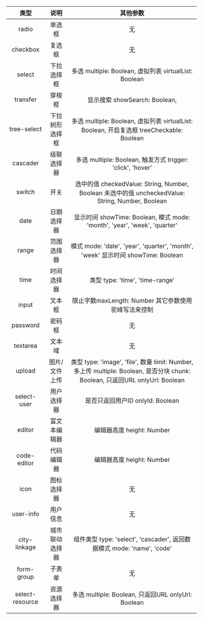 | 类型 | 说明 | 其他参数 |
|:---:|:---:|:---:|
| radio | 单选框 | 无 |
| checkbox | 复选框 | 无 |
| select | 下拉选择框 | 多选 multiple: Boolean, 虚拟列表 virtualList: Boolean |
| transfer | 穿梭框 | 显示搜索 showSearch: Boolean,  |
| tree-select | 下拉树形选择框 | 多选 multiple: Boolean, 虚拟列表 virtualList: Boolean, 开启复选框 treeCheckable: Boolean |
| cascader | 级联选择器 | 多选 multiple: Boolean, 触发方式 trigger: 'click', 'hover' |
| switch| 开关 | 选中的值 checkedValue: String, Number, Boolean 未选中的值 uncheckedValue: String, Number, Boolean |
| date | 日期选择器 | 显示时间 showTime: Boolean, 模式 mode: 'month', 'year', 'week', 'quarter' |
| range | 范围选择器 | 模式 mode: 'date', 'year', 'quarter', 'month', 'week' 显示时间 showTime: Boolean  |
| time | 时间选择器 | 类型 type: 'time', 'time-range' |
| input | 文本框 | 限止字数maxLength: Number 其它参数使用驼峰写法来控制|
| password | 密码框 | 无 |
| textarea | 文本域 | 无 |
| upload | 图片/文件上传 | 类型 type: 'image', 'file', 数量 limit: Number, 多上传 multiple: Boolean, 是否分块 chunk: Boolean, 只返回URL onlyUrl: Boolean |
| select-user | 用户选择器 | 是否只返回用户ID onlyId: Boolean |
| editor | 富文本编辑器 | 编辑器高度 height: Number |
| code-editor | 代码编辑器 | 编辑器高度 height: Number |
| icon | 图标选择器 | 无 |
| user-info | 用户信息 | 无 |
| city-linkage | 城市联动选择器 | 组件类型 type: 'select', 'cascader', 返回数据模式 mode: 'name', 'code' |
| form-group | 子表单 | 无 |
| select-resource | 资源选择器 | 多选 multiple: Boolean, 只返回URL onlyUrl: Boolean |